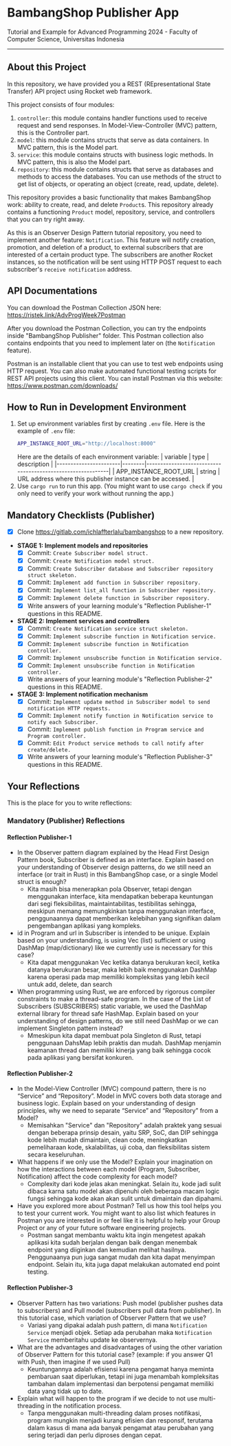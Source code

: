 # BambangShop Publisher App
Tutorial and Example for Advanced Programming 2024 - Faculty of Computer Science, Universitas Indonesia

---

## About this Project
In this repository, we have provided you a REST (REpresentational State Transfer) API project using Rocket web framework.

This project consists of four modules:
1.  `controller`: this module contains handler functions used to receive request and send responses.
    In Model-View-Controller (MVC) pattern, this is the Controller part.
2.  `model`: this module contains structs that serve as data containers.
    In MVC pattern, this is the Model part.
3.  `service`: this module contains structs with business logic methods.
    In MVC pattern, this is also the Model part.
4.  `repository`: this module contains structs that serve as databases and methods to access the databases.
    You can use methods of the struct to get list of objects, or operating an object (create, read, update, delete).

This repository provides a basic functionality that makes BambangShop work: ability to create, read, and delete `Product`s.
This repository already contains a functioning `Product` model, repository, service, and controllers that you can try right away.

As this is an Observer Design Pattern tutorial repository, you need to implement another feature: `Notification`.
This feature will notify creation, promotion, and deletion of a product, to external subscribers that are interested of a certain product type.
The subscribers are another Rocket instances, so the notification will be sent using HTTP POST request to each subscriber's `receive notification` address.

## API Documentations

You can download the Postman Collection JSON here: https://ristek.link/AdvProgWeek7Postman

After you download the Postman Collection, you can try the endpoints inside "BambangShop Publisher" folder.
This Postman collection also contains endpoints that you need to implement later on (the `Notification` feature).

Postman is an installable client that you can use to test web endpoints using HTTP request.
You can also make automated functional testing scripts for REST API projects using this client.
You can install Postman via this website: https://www.postman.com/downloads/

## How to Run in Development Environment
1.  Set up environment variables first by creating `.env` file.
    Here is the example of `.env` file:
    ```bash
    APP_INSTANCE_ROOT_URL="http://localhost:8000"
    ```
    Here are the details of each environment variable:
    | variable              | type   | description                                                |
    |-----------------------|--------|------------------------------------------------------------|
    | APP_INSTANCE_ROOT_URL | string | URL address where this publisher instance can be accessed. |
2.  Use `cargo run` to run this app.
    (You might want to use `cargo check` if you only need to verify your work without running the app.)

## Mandatory Checklists (Publisher)
-   [x] Clone https://gitlab.com/ichlaffterlalu/bambangshop to a new repository.
-   **STAGE 1: Implement models and repositories**
    -   [x] Commit: `Create Subscriber model struct.`
    -   [x] Commit: `Create Notification model struct.`
    -   [x] Commit: `Create Subscriber database and Subscriber repository struct skeleton.`
    -   [x] Commit: `Implement add function in Subscriber repository.`
    -   [x] Commit: `Implement list_all function in Subscriber repository.`
    -   [x] Commit: `Implement delete function in Subscriber repository.`
    -   [x] Write answers of your learning module's "Reflection Publisher-1" questions in this README.
-   **STAGE 2: Implement services and controllers**
    -   [x] Commit: `Create Notification service struct skeleton.`
    -   [x] Commit: `Implement subscribe function in Notification service.`
    -   [x] Commit: `Implement subscribe function in Notification controller.`
    -   [x] Commit: `Implement unsubscribe function in Notification service.`
    -   [x] Commit: `Implement unsubscribe function in Notification controller.`
    -   [x] Write answers of your learning module's "Reflection Publisher-2" questions in this README.
-   **STAGE 3: Implement notification mechanism**
    -   [x] Commit: `Implement update method in Subscriber model to send notification HTTP requests.`
    -   [x] Commit: `Implement notify function in Notification service to notify each Subscriber.`
    -   [x] Commit: `Implement publish function in Program service and Program controller.`
    -   [x] Commit: `Edit Product service methods to call notify after create/delete.`
    -   [x] Write answers of your learning module's "Reflection Publisher-3" questions in this README.

## Your Reflections
This is the place for you to write reflections:

### Mandatory (Publisher) Reflections

#### Reflection Publisher-1

- In the Observer pattern diagram explained by the Head First Design Pattern book, Subscriber is defined as an interface. Explain based on your understanding of Observer design patterns, do we still need an interface (or trait in Rust) in this BambangShop case, or a single Model struct is enough?
    - Kita masih bisa menerapkan pola Observer, tetapi dengan menggunakan interface, kita mendapatkan beberapa keuntungan dari segi fleksibilitas, maintaintabilitas, testibilitas sehingga, meskipun memang memungkinkan tanpa menggunakan interface, penggunaannya dapat memberikan kelebihan yang signifikan dalam pengembangan aplikasi yang kompleks.
- id in Program and url in Subscriber is intended to be unique. Explain based on your understanding, is using Vec (list) sufficient or using DashMap (map/dictionary) like we currently use is necessary for this case?
    - Kita dapat menggunakan Vec ketika datanya berukuran kecil, ketika datanya berukuran besar, maka lebih baik menggunakan DashMap karena operasi pada map memiliki kompleksitas yang lebih kecil untuk add, delete, dan search
- When programming using Rust, we are enforced by rigorous compiler constraints to make a thread-safe program. In the case of the List of Subscribers (SUBSCRIBERS) static variable, we used the DashMap external library for thread safe HashMap. Explain based on your understanding of design patterns, do we still need DashMap or we can implement Singleton pattern instead?
    - Mmeskipun kita dapat membuat pola Singleton di Rust, tetapi penggunaan DahsMap lebih praktis dan mudah. DashMap menjamin keamanan thread dan memiliki kinerja yang baik sehingga cocok pada aplikasi yang bersifat konkuren.
#### Reflection Publisher-2

- In the Model-View Controller (MVC) compound pattern, there is no “Service” and “Repository”. Model in MVC covers both data storage and business logic. Explain based on your understanding of design principles, why we need to separate “Service” and “Repository” from a Model?
    - Memisahkan "Service" dan "Repository" adalah praktek yang sesuai dengan beberapa prinsip desain, yaitu SRP, SoC, dan DIP sehingga kode lebih mudah dimaintain, clean code, meningkatkan pemeliharaan kode, skalabilitas, uji coba, dan fleksibilitas sistem secara keseluruhan.
- What happens if we only use the Model? Explain your imagination on how the interactions between each model (Program, Subscriber, Notification) affect the code complexity for each model?
    - Complexity dari kode jelas akan meningkat. Selain itu, kode jadi sulit dibaca karna satu model akan dipenuhi oleh beberapa macam logic fungsi sehingga kode akan akan sulit untuk dimaintain dan dipahami.
- Have you explored more about Postman? Tell us how this tool helps you to test your current work. You might want to also list which features in Postman you are interested in or feel like it is helpful to help your Group Project or any of your future software engineering projects.
    - Postman sangat membantu waktu kita ingin mengetest apakah aplikasi kita sudah berjalan dengan baik dengan menembak endpoint yang diiginkan dan kemudian melihat hasilnya. Penggunaanya pun juga sangat mudah dan kita dapat menyimpan endpoint. Selain itu, kita juga dapat melakukan automated end point testing.


#### Reflection Publisher-3

- Observer Pattern has two variations: Push model (publisher pushes data to subscribers) and Pull model (subscribers pull data from publisher). In this tutorial case, which variation of Observer Pattern that we use?
    - Variasi yang dipakai adalah push pattern, di mana `Notification Service` menjadi objek. Setiap ada perubahan maka `Notification Service` memberitahu update ke observernya.
- What are the advantages and disadvantages of using the other variation of Observer Pattern for this tutorial case? (example: if you answer Q1 with Push, then imagine if we used Pull)
    - Keuntungannya adalah efisiensi karena pengamat hanya meminta pembaruan saat diperlukan, tetapi ini juga menambah kompleksitas tambahan dalam implementasi dan berpotensi pengamat memiliki data yang tidak up to date.
- Explain what will happen to the program if we decide to not use multi-threading in the notification process.
    - Tanpa menggunakan multi-threading dalam proses notifikasi, program mungkin menjadi kurang efisien dan responsif, terutama dalam kasus di mana ada banyak pengamat atau perubahan yang sering terjadi dan perlu diproses dengan cepat.
